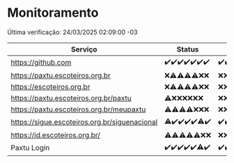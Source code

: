 # Monitoramento

Última verificação: 24/03/2025 02:09:00 -03

|Serviço|Status|Últimas 24h|
|---|---|---|
|https://github.com|<span title="2025-03-17: OK=23">✔️</span><span title="2025-03-18: OK=23">✔️</span><span title="2025-03-19: OK=23">✔️</span><span title="2025-03-20: OK=23">✔️</span><span title="2025-03-21: OK=23">✔️</span><span title="2025-03-22: OK=23">✔️</span><span title="2025-03-23: OK=5">✔️</span>|<span title="23/03/2025 03:11:00 -03 : 200">✔️</span><span title="23/03/2025 04:07:00 -03 : 200">✔️</span><span title="23/03/2025 05:10:00 -03 : 200">✔️</span><span title="23/03/2025 06:08:00 -03 : 200">✔️</span><span title="23/03/2025 07:08:00 -03 : 200">✔️</span><span title="23/03/2025 08:07:00 -03 : 200">✔️</span><span title="23/03/2025 09:14:00 -03 : 200">✔️</span><span title="23/03/2025 10:14:00 -03 : 200">✔️</span><span title="23/03/2025 11:06:00 -03 : 200">✔️</span><span title="23/03/2025 12:07:00 -03 : 200">✔️</span><span title="23/03/2025 13:08:00 -03 : 200">✔️</span><span title="23/03/2025 14:07:00 -03 : 200">✔️</span><span title="23/03/2025 15:10:00 -03 : 200">✔️</span><span title="23/03/2025 16:06:00 -03 : 200">✔️</span><span title="23/03/2025 17:09:00 -03 : 200">✔️</span><span title="23/03/2025 18:07:00 -03 : 200">✔️</span><span title="23/03/2025 19:07:00 -03 : 200">✔️</span><span title="23/03/2025 20:07:00 -03 : 200">✔️</span><span title="23/03/2025 21:44:00 -03 : 200">✔️</span><span title="23/03/2025 23:21:00 -03 : 200">✔️</span><span title="24/03/2025 00:28:00 -03 : 200">✔️</span><span title="24/03/2025 01:11:00 -03 : 200">✔️</span><span title="24/03/2025 02:09:00 -03 : 200">✔️</span>|
|https://paxtu.escoteiros.org.br|<span title="2025-03-17: Falhas=23">❌</span><span title="2025-03-18: OK=3, Falhas=20">⚠️</span><span title="2025-03-19: OK=2, Falhas=21">⚠️</span><span title="2025-03-20: OK=2, Falhas=21">⚠️</span><span title="2025-03-21: OK=3, Falhas=20">⚠️</span><span title="2025-03-22: Falhas=23">❌</span><span title="2025-03-23: Falhas=5">❌</span>|<span title="23/03/2025 03:11:00 -03 : 403">❌</span><span title="23/03/2025 04:07:00 -03 : 403">❌</span><span title="23/03/2025 05:10:00 -03 : 403">❌</span><span title="23/03/2025 06:08:00 -03 : 403">❌</span><span title="23/03/2025 07:08:00 -03 : 403">❌</span><span title="23/03/2025 08:07:00 -03 : 403">❌</span><span title="23/03/2025 09:14:00 -03 : 403">❌</span><span title="23/03/2025 10:14:00 -03 : 403">❌</span><span title="23/03/2025 11:06:00 -03 : 403">❌</span><span title="23/03/2025 12:07:00 -03 : 403">❌</span><span title="23/03/2025 13:08:00 -03 : 403">❌</span><span title="23/03/2025 14:07:00 -03 : 403">❌</span><span title="23/03/2025 15:10:00 -03 : 403">❌</span><span title="23/03/2025 16:06:00 -03 : 403">❌</span><span title="23/03/2025 17:09:00 -03 : 403">❌</span><span title="23/03/2025 18:07:00 -03 : 403">❌</span><span title="23/03/2025 19:07:00 -03 : 403">❌</span><span title="23/03/2025 20:07:00 -03 : 403">❌</span><span title="23/03/2025 21:44:00 -03 : 403">❌</span><span title="23/03/2025 23:21:00 -03 : 403">❌</span><span title="24/03/2025 00:28:00 -03 : 403">❌</span><span title="24/03/2025 01:11:00 -03 : 403">❌</span><span title="24/03/2025 02:09:00 -03 : 403">❌</span>|
|https://escoteiros.org.br|<span title="2025-03-17: Falhas=23">❌</span><span title="2025-03-18: OK=1, Falhas=22">⚠️</span><span title="2025-03-19: OK=1, Falhas=22">⚠️</span><span title="2025-03-20: OK=1, Falhas=22">⚠️</span><span title="2025-03-21: OK=1, Falhas=22">⚠️</span><span title="2025-03-22: Falhas=23">❌</span><span title="2025-03-23: Falhas=5">❌</span>|<span title="23/03/2025 03:11:00 -03 : 403">❌</span><span title="23/03/2025 04:07:00 -03 : 403">❌</span><span title="23/03/2025 05:10:00 -03 : 403">❌</span><span title="23/03/2025 06:08:00 -03 : 403">❌</span><span title="23/03/2025 07:08:00 -03 : 403">❌</span><span title="23/03/2025 08:07:00 -03 : 403">❌</span><span title="23/03/2025 09:14:00 -03 : 403">❌</span><span title="23/03/2025 10:14:00 -03 : 403">❌</span><span title="23/03/2025 11:06:00 -03 : 403">❌</span><span title="23/03/2025 12:07:00 -03 : 403">❌</span><span title="23/03/2025 13:08:00 -03 : 403">❌</span><span title="23/03/2025 14:07:00 -03 : 403">❌</span><span title="23/03/2025 15:10:00 -03 : 403">❌</span><span title="23/03/2025 16:06:00 -03 : 403">❌</span><span title="23/03/2025 17:09:00 -03 : 403">❌</span><span title="23/03/2025 18:07:00 -03 : 403">❌</span><span title="23/03/2025 19:07:00 -03 : 403">❌</span><span title="23/03/2025 20:07:00 -03 : 403">❌</span><span title="23/03/2025 21:44:00 -03 : 403">❌</span><span title="23/03/2025 23:21:00 -03 : 403">❌</span><span title="24/03/2025 00:28:00 -03 : 403">❌</span><span title="24/03/2025 01:11:00 -03 : 403">❌</span><span title="24/03/2025 02:09:00 -03 : 403">❌</span>|
|https://paxtu.escoteiros.org.br/paxtu|<span title="2025-03-17: OK=1, Falhas=22">⚠️</span><span title="2025-03-18: Falhas=23">❌</span><span title="2025-03-19: Falhas=23">❌</span><span title="2025-03-20: Falhas=23">❌</span><span title="2025-03-21: Falhas=23">❌</span><span title="2025-03-22: Falhas=23">❌</span><span title="2025-03-23: Falhas=5">❌</span>|<span title="23/03/2025 03:11:00 -03 : 403">❌</span><span title="23/03/2025 04:07:00 -03 : 403">❌</span><span title="23/03/2025 05:10:00 -03 : 403">❌</span><span title="23/03/2025 06:08:00 -03 : 403">❌</span><span title="23/03/2025 07:08:00 -03 : 403">❌</span><span title="23/03/2025 08:07:00 -03 : 403">❌</span><span title="23/03/2025 09:14:00 -03 : 403">❌</span><span title="23/03/2025 10:14:00 -03 : 403">❌</span><span title="23/03/2025 11:06:00 -03 : 403">❌</span><span title="23/03/2025 12:07:00 -03 : 403">❌</span><span title="23/03/2025 13:08:00 -03 : 403">❌</span><span title="23/03/2025 14:07:00 -03 : 403">❌</span><span title="23/03/2025 15:10:00 -03 : 403">❌</span><span title="23/03/2025 16:06:00 -03 : 403">❌</span><span title="23/03/2025 17:09:00 -03 : 403">❌</span><span title="23/03/2025 18:07:00 -03 : 403">❌</span><span title="23/03/2025 19:07:00 -03 : 403">❌</span><span title="23/03/2025 20:07:00 -03 : 403">❌</span><span title="23/03/2025 21:44:00 -03 : 403">❌</span><span title="23/03/2025 23:21:00 -03 : 403">❌</span><span title="24/03/2025 00:28:00 -03 : 403">❌</span><span title="24/03/2025 01:11:00 -03 : 403">❌</span><span title="24/03/2025 02:09:00 -03 : 403">❌</span>|
|https://paxtu.escoteiros.org.br/meupaxtu|<span title="2025-03-17: OK=1, Falhas=22">⚠️</span><span title="2025-03-18: OK=1, Falhas=22">⚠️</span><span title="2025-03-19: OK=1, Falhas=22">⚠️</span><span title="2025-03-20: OK=1, Falhas=22">⚠️</span><span title="2025-03-21: Falhas=23">❌</span><span title="2025-03-22: Falhas=23">❌</span><span title="2025-03-23: Falhas=5">❌</span>|<span title="23/03/2025 03:11:00 -03 : 403">❌</span><span title="23/03/2025 04:07:00 -03 : 403">❌</span><span title="23/03/2025 05:10:00 -03 : 403">❌</span><span title="23/03/2025 06:08:00 -03 : 403">❌</span><span title="23/03/2025 07:08:00 -03 : 403">❌</span><span title="23/03/2025 08:07:00 -03 : 403">❌</span><span title="23/03/2025 09:14:00 -03 : 403">❌</span><span title="23/03/2025 10:14:00 -03 : 403">❌</span><span title="23/03/2025 11:06:00 -03 : 403">❌</span><span title="23/03/2025 12:07:00 -03 : 403">❌</span><span title="23/03/2025 13:08:00 -03 : 403">❌</span><span title="23/03/2025 14:07:00 -03 : 403">❌</span><span title="23/03/2025 15:10:00 -03 : 403">❌</span><span title="23/03/2025 16:06:00 -03 : 403">❌</span><span title="23/03/2025 17:09:00 -03 : 403">❌</span><span title="23/03/2025 18:07:00 -03 : 403">❌</span><span title="23/03/2025 19:07:00 -03 : 403">❌</span><span title="23/03/2025 20:07:00 -03 : 403">❌</span><span title="23/03/2025 21:44:00 -03 : 403">❌</span><span title="23/03/2025 23:21:00 -03 : 403">❌</span><span title="24/03/2025 00:28:00 -03 : 403">❌</span><span title="24/03/2025 01:11:00 -03 : 403">❌</span><span title="24/03/2025 02:09:00 -03 : 403">❌</span>|
|https://sigue.escoteiros.org.br/siguenacional|<span title="2025-03-17: OK=22, Falhas=1">⚠️</span><span title="2025-03-18: OK=23">✔️</span><span title="2025-03-19: OK=23">✔️</span><span title="2025-03-20: OK=23">✔️</span><span title="2025-03-21: OK=23">✔️</span><span title="2025-03-22: OK=22, Falhas=1">⚠️</span><span title="2025-03-23: OK=5">✔️</span>|<span title="23/03/2025 03:11:00 -03 : 200">✔️</span><span title="23/03/2025 04:07:00 -03 : 200">✔️</span><span title="23/03/2025 05:10:00 -03 : 200">✔️</span><span title="23/03/2025 06:08:00 -03 : 200">✔️</span><span title="23/03/2025 07:08:00 -03 : 200">✔️</span><span title="23/03/2025 08:07:00 -03 : 200">✔️</span><span title="23/03/2025 09:14:00 -03 : 200">✔️</span><span title="23/03/2025 10:14:00 -03 : 200">✔️</span><span title="23/03/2025 11:06:00 -03 : 200">✔️</span><span title="23/03/2025 12:07:00 -03 : 200">✔️</span><span title="23/03/2025 13:08:00 -03 : 200">✔️</span><span title="23/03/2025 14:07:00 -03 : 200">✔️</span><span title="23/03/2025 15:10:00 -03 : 200">✔️</span><span title="23/03/2025 16:06:00 -03 : 200">✔️</span><span title="23/03/2025 17:09:00 -03 : 200">✔️</span><span title="23/03/2025 18:07:00 -03 : 200">✔️</span><span title="23/03/2025 19:07:00 -03 : 200">✔️</span><span title="23/03/2025 20:07:00 -03 : 200">✔️</span><span title="23/03/2025 21:44:00 -03 : 200">✔️</span><span title="23/03/2025 23:21:00 -03 : 200">✔️</span><span title="24/03/2025 00:28:00 -03 : 200">✔️</span><span title="24/03/2025 01:11:00 -03 : 200">✔️</span><span title="24/03/2025 02:09:00 -03 : 200">✔️</span>|
|https://id.escoteiros.org.br/|<span title="2025-03-17: OK=3, Falhas=20">⚠️</span><span title="2025-03-18: OK=2, Falhas=21">⚠️</span><span title="2025-03-19: OK=3, Falhas=20">⚠️</span><span title="2025-03-20: OK=5, Falhas=18">⚠️</span><span title="2025-03-21: OK=4, Falhas=19">⚠️</span><span title="2025-03-22: Falhas=23">❌</span><span title="2025-03-23: Falhas=5">❌</span>|<span title="23/03/2025 03:11:00 -03 : 403">❌</span><span title="23/03/2025 04:07:00 -03 : 403">❌</span><span title="23/03/2025 05:10:00 -03 : 403">❌</span><span title="23/03/2025 06:08:00 -03 : 403">❌</span><span title="23/03/2025 07:08:00 -03 : 403">❌</span><span title="23/03/2025 08:07:00 -03 : 403">❌</span><span title="23/03/2025 09:14:00 -03 : 403">❌</span><span title="23/03/2025 10:14:00 -03 : 403">❌</span><span title="23/03/2025 11:07:00 -03 : 403">❌</span><span title="23/03/2025 12:07:00 -03 : 403">❌</span><span title="23/03/2025 13:08:00 -03 : 403">❌</span><span title="23/03/2025 14:07:00 -03 : 403">❌</span><span title="23/03/2025 15:10:00 -03 : 403">❌</span><span title="23/03/2025 16:06:00 -03 : 403">❌</span><span title="23/03/2025 17:09:00 -03 : 403">❌</span><span title="23/03/2025 18:07:00 -03 : 403">❌</span><span title="23/03/2025 19:07:00 -03 : 403">❌</span><span title="23/03/2025 20:07:00 -03 : 403">❌</span><span title="23/03/2025 21:44:00 -03 : 403">❌</span><span title="23/03/2025 23:21:00 -03 : 403">❌</span><span title="24/03/2025 00:28:00 -03 : 403">❌</span><span title="24/03/2025 01:11:00 -03 : 403">❌</span><span title="24/03/2025 02:09:00 -03 : 403">❌</span>|
|Paxtu Login|<span title="2025-03-17: OK=23">✔️</span><span title="2025-03-18: OK=23">✔️</span><span title="2025-03-19: OK=23">✔️</span><span title="2025-03-20: OK=23">✔️</span><span title="2025-03-21: OK=23">✔️</span><span title="2025-03-22: OK=22, Falhas=1">⚠️</span><span title="2025-03-23: OK=5">✔️</span>|<span title="23/03/2025 03:11:00 -03 : 200">✔️</span><span title="23/03/2025 04:07:00 -03 : 200">✔️</span><span title="23/03/2025 05:10:00 -03 : 200">✔️</span><span title="23/03/2025 06:08:00 -03 : 200">✔️</span><span title="23/03/2025 07:08:00 -03 : 200">✔️</span><span title="23/03/2025 08:07:00 -03 : 200">✔️</span><span title="23/03/2025 09:14:00 -03 : 200">✔️</span><span title="23/03/2025 10:14:00 -03 : 200">✔️</span><span title="23/03/2025 11:07:00 -03 : 200">✔️</span><span title="23/03/2025 12:07:00 -03 : 200">✔️</span><span title="23/03/2025 13:08:00 -03 : 200">✔️</span><span title="23/03/2025 14:07:00 -03 : 200">✔️</span><span title="23/03/2025 15:10:00 -03 : 200">✔️</span><span title="23/03/2025 16:06:00 -03 : 200">✔️</span><span title="23/03/2025 17:09:00 -03 : 200">✔️</span><span title="23/03/2025 18:07:00 -03 : 200">✔️</span><span title="23/03/2025 19:07:00 -03 : 200">✔️</span><span title="23/03/2025 20:07:00 -03 : 200">✔️</span><span title="23/03/2025 21:44:00 -03 : 200">✔️</span><span title="23/03/2025 23:21:00 -03 : 200">✔️</span><span title="24/03/2025 00:28:00 -03 : 200">✔️</span><span title="24/03/2025 01:11:00 -03 : 200">✔️</span><span title="24/03/2025 02:09:00 -03 : 200">✔️</span>|
